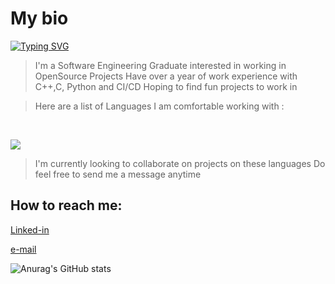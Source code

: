 # **My bio**

<a href="https://git.io/typing-svg"><img src="https://readme-typing-svg.demolab.com?font=Times&weight=900&size=30&duration=1500&pause=1000&color=F7F5D1&center=true&multiline=false&random=false&width=435&lines=Nice+to+meet+you.;I'm+Alfred+Augustine" alt="Typing SVG" /></a>
>I'm a Software Engineering Graduate interested in working in OpenSource Projects
>Have over a year of work experience with C++,C, Python and CI/CD
>Hoping to find fun projects to work in

>Here are a list of Languages I am comfortable working with :
<br />
<p align="left">
  <a href="https://skillicons.dev">
    <img src="https://skillicons.dev/icons?i=git,c,cpp,vim,py,arduino,bash,powershell" />
  </a>
</p>

>I'm currently looking to collaborate on projects on these languages
>Do feel free to send me a message anytime

## How to reach me:

<a href="https://in.linkedin.com/in/alfred-augustine-13405517b">Linked-in</a>

<a href="alfi.george@gmail.com">e-mail</a>

![Anurag's GitHub stats](https://github-readme-stats.vercel.app/api?username=AsbestosLampshade&hide=contribs,prs)
<!--
**AsbestosLampshade/AsbestosLampshade** is a ✨ _special_ ✨ repository because its `README.md` (this file) appears on your GitHub profile.

Here are some ideas to get you started:

- 🔭 I’m currently working on ...
- 🌱 I’m currently learning ...
- 👯 I’m looking to collaborate on ...
- 🤔 I’m looking for help with ...
- 💬 Ask me about ...
- 📫 How to reach me: ...
- 😄 Pronouns: ...
- ⚡ Fun fact: ...
-->
